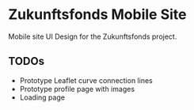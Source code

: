 # Zukunftsfonds Mobile Site

Mobile site UI Design for the Zukunftsfonds project.

## TODOs

- Prototype Leaflet curve connection lines
- Prototype profile page with images
- Loading page
